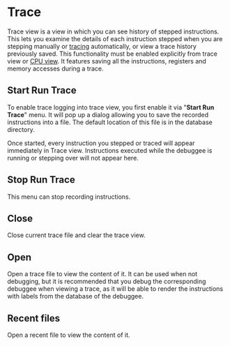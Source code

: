 # Trace

Trace view is a view in which you can see history of stepped instructions. This lets you examine the details of each instruction stepped when you are stepping manually or [tracing](../../introduction/ConditionalTracing.md) automatically, or view a trace history previously saved. This functionality must be enabled explicitly from trace view or [CPU view](CPU.rst). It features saving all the instructions, registers and memory accesses during a trace.

## Start Run Trace

To enable trace logging into trace view, you first enable it via "**Start Run Trace**" menu. It will pop up a dialog allowing you to save the recorded instructions into a file. The default location of this file is in the database directory.

Once started, every instruction you stepped or traced will appear immediately in Trace view. Instructions executed while the debuggee is running or stepping over will not appear here.

## Stop Run Trace

This menu can stop recording instructions.

## Close

Close current trace file and clear the trace view.

## Open

Open a trace file to view the content of it. It can be used when not debugging, but it is recommended that you debug the corresponding debuggee when viewing a trace, as it will be able to render the instructions with labels from the database of the debuggee.

## Recent files

Open a recent file to view the content of it.
